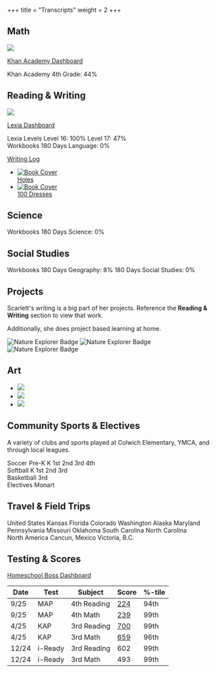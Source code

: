 
+++
title = "Transcripts"
weight = 2
+++

## Math

<img src="/images/testing/mathrit.png" />

[Khan Academy Dashboard](https://www.khanacademy.org/parent/activity-report)

<div class="pills">
    <span class="category">Khan Academy</span>
    <span style="--progress: 44%">4th Grade: 44%</span>
</div>

## Reading & Writing

<img src="/images/testing/readingrit.png" />

[Lexia Dashboard](https://www.mylexia.com/mylexiaweb/app/index.html#/12443/reading/classes/22176428/core5)

<div class="pills">
    <span class="category">Lexia Levels</span>
    <span style="--progress: 100%">Level 16: 100%</span>
    <span style="--progress: 47%">Level 17: 47%</span>
</div>

<div class="pills">
    <span class="category">Workbooks</span>
    <span style="--progress: 0%">180 Days Language: 0%</span>
</div>

[Writing Log](/patterns/writing/)

<ul class="book-list">
    <li class="book-container">
        <a href="/writing/holes">
            <div class="book">
                <div class="book-spine"></div>
                <div class="book-cover">
                    <img src="/images/books/holes.jpg" alt="Book Cover">
                    <div class="book-title">Holes</div>
                </div>
            </div>
        </a>
    </li>
    <li class="book-container">
        <a href="/writing/holes">
            <div class="book">
                <div class="book-spine"></div>
                <div class="book-cover">
                    <img src="/images/books/100dresses.jpg" alt="Book Cover">
                    <div class="book-title">100 Dresses</div>
                </div>
            </div>
        </a>
    </li>
</ul>

## Science

<div class="pills">
    <span class="category">Workbooks</span>
    <span style="--progress: 0%">180 Days Science: 0%</span>
</div>

## Social Studies

<div class="pills">
    <span class="category">Workbooks</span>
    <span style="--progress: 8%">180 Days Geography: 8%</span>
    <span style="--progress: 0%">180 Days Social Studies: 0%</span>
</div>

## Projects

Scarlett's writing is a big part of her projects. Reference the **Reading & Writing** section to view that work.

Additionally, she does project based learning at home.

<img src="/images/hero/5krace.jpg" class="girl-scout-badge" alt="Nature Explorer Badge" title="5k Adventure">
<img src="/images/hero/animals.jpg" class="girl-scout-badge" alt="Nature Explorer Badge" title="World Animals">
<img src="/images/hero/cookies.jpg" class="girl-scout-badge" alt="Nature Explorer Badge" title="Egg Free Baking">

## Art

<ul class="art-gallery">
    <li class="art">
        <img src="/images/art/shiloh.jpg" />
    </li>
    <li class="art">
        <img src="/images/art/knight.jpg" />
    </li>
    <li class="art">
        <img src="/images/art/cyclops.jpg" />
    </li>
</ul>

## Community Sports & Electives

A variety of clubs and sports played at Colwich Elementary, YMCA, and through local leagues.

<div class="pills">
    <span class="category">Soccer</span>
    <span>Pre-K</span>
    <span>K</span>
    <span>1st</span>
    <span>2nd</span>
    <span>3rd</span>
    <span>4th</span>
</div>

<div class="pills">
    <span class="category">Softball</span>
    <span>K</span>
    <span>1st</span>
    <span>2nd</span>
    <span>3rd</span>
</div>

<div class="pills">
    <span class="category">Basketball</span>
    <span>3rd</span>
</div>

<div class="pills">
    <span class="category">Electives</span>
    <span>Monart</span>
</div>

## Travel & Field Trips

<div id="map"></div>

<div class="pills">
    <span class="category">United States</span>
    <span>Kansas</span>
    <span>Florida</span>
    <span>Colorado</span>
    <span>Washington</span>
    <span>Alaska</span>
    <span>Maryland</span>
    <span>Pennsylvania</span>
    <span>Missouri</span>
    <span>Oklahoma</span>
    <span>South Carolina</span>
    <span>North Carolina</span>
</div>

<div class="pills">
    <span class="category">North America</span>
    <span>Cancun, Mexico</span>
    <span>Victoria, B.C.</span>
</div>

## Testing & Scores

[Homeschool Boss Dashboard](https://app.homeschoolboss.com/map-testing)

| Date     | Test    | Subject | Score | %-tile |
|----------|---------|---------|-------|--------|
| 9/25  | MAP     | 4th Reading | [224](/records/4thMAPFall.pdf)   | 94th    |
| 9/25  | MAP     | 4th Math    | [239](/records/4thMAPFall.pdf)   | 99th    |
| 4/25 | KAP | 3rd Reading | [700](/records/3rdKAP.pdf)   | 99th   |
| 4/25 | KAP | 3rd Math    | [659](/records/3rdKAP.pdf)   | 96th   |
| 12/24 | i-Ready | 3rd Reading | 602   | 99th   |
| 12/24 | i-Ready | 3rd Math    | 493   | 99th   |
